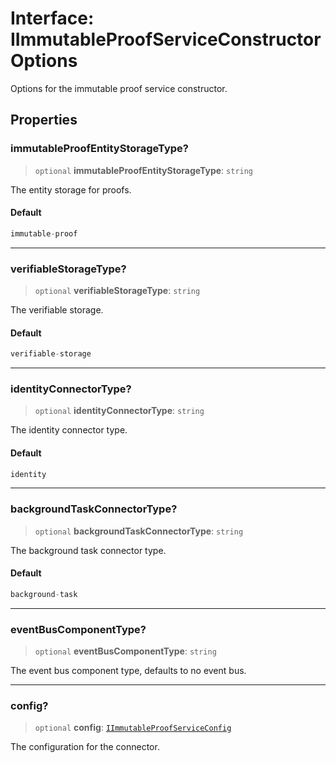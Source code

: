 # Interface: IImmutableProofServiceConstructorOptions

Options for the immutable proof service constructor.

## Properties

### immutableProofEntityStorageType?

> `optional` **immutableProofEntityStorageType**: `string`

The entity storage for proofs.

#### Default

```ts
immutable-proof
```

***

### verifiableStorageType?

> `optional` **verifiableStorageType**: `string`

The verifiable storage.

#### Default

```ts
verifiable-storage
```

***

### identityConnectorType?

> `optional` **identityConnectorType**: `string`

The identity connector type.

#### Default

```ts
identity
```

***

### backgroundTaskConnectorType?

> `optional` **backgroundTaskConnectorType**: `string`

The background task connector type.

#### Default

```ts
background-task
```

***

### eventBusComponentType?

> `optional` **eventBusComponentType**: `string`

The event bus component type, defaults to no event bus.

***

### config?

> `optional` **config**: [`IImmutableProofServiceConfig`](IImmutableProofServiceConfig.md)

The configuration for the connector.
